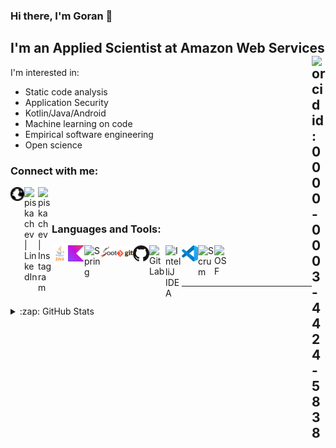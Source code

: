 ### Hi there, I'm Goran  👋 


## I'm an Applied Scientist at Amazon Web Services [<img align="right" alt="orcid id: 0000-0003-4424-5838" width="22px" src="https://upload.wikimedia.org/wikipedia/commons/thumb/0/06/ORCID_iD.svg/1024px-ORCID_iD.svg.png" />][orcid]

I'm interested in: 
- Static code analysis
- Application Security
- Kotlin/Java/Android
- Machine learning on code
- Empirical software engineering
- Open science

### Connect with me:

[<img align="left" alt="piskachev.com" width="22px" src="https://raw.githubusercontent.com/iconic/open-iconic/master/svg/globe.svg" />][website]
[<img align="left" alt="piskachev | LinkedIn" width="22px" src="https://cdn.jsdelivr.net/npm/simple-icons@v3/icons/linkedin.svg" />][linkedin]
[<img align="left" alt="piskachev | Instagram" width="22px" src="https://cdn.jsdelivr.net/npm/simple-icons@v3/icons/instagram.svg" />][instagram]

<br />
<br />

### Languages and Tools:


[<img align="left" alt="Java" width="26px" src="https://raw.githubusercontent.com/github/explore/80688e429a7d4ef2fca1e82350fe8e3517d3494d/topics/java/java.png" />][java]
[<img align="left" alt="Kotlin" width="26px" src="https://raw.githubusercontent.com/github/explore/80688e429a7d4ef2fca1e82350fe8e3517d3494d/topics/kotlin/kotlin.png" />][kotlin]
[<img align="left" alt="Spring" width="26px" src="https://banner2.cleanpng.com/20180713/otv/kisspng-spring-framework-software-framework-modelview-pepper-robot-5b48c128f2f1c1.7505867115314946969951.jpg" />][spring]
[<img align="left" alt="Soot" width="26px" src="soot-logo.png" />][soot]
[<img align="left" alt="Git" width="26px" src="https://raw.githubusercontent.com/github/explore/80688e429a7d4ef2fca1e82350fe8e3517d3494d/topics/git/git.png" />][git]
[<img align="left" alt="GitHub" width="26px" src="https://raw.githubusercontent.com/github/explore/78df643247d429f6cc873026c0622819ad797942/topics/github/github.png" />][github]
[<img align="left" alt="GitLab" width="26px" src="https://about.gitlab.com/images/press/logo/jpg/gitlab-icon-rgb.jpg" />][gitlab]
[<img align="left" alt="IntelliJ IDEA" width="26px" src="https://dwglogo.com/wp-content/uploads/2017/11/IntelliJ_IDEA_logo_01.png" />][intellij]
[<img align="left" alt="Visual Studio Code" width="26px" src="https://raw.githubusercontent.com/github/explore/80688e429a7d4ef2fca1e82350fe8e3517d3494d/topics/visual-studio-code/visual-studio-code.png" />][vscode]
[<img align="left" alt="Scrum" width="26px" src="https://www.scrum.org/themes/custom/scrumorg/assets/images/logo-250.png" />][scrum]
[<img align="left" alt="OSF" width="26px" src="https://osf.io/ember_osf_web/assets/images/global/cos-white2-81217c82c094af6555e80a4015f23163.png" />][osf]

<br />
<br />
<br />

---

<br />

<details>
  <summary>:zap: GitHub Stats</summary>

  <img align="left" alt="piskachev's GitHub Stats" src="https://github-readme-stats.vercel.app/api?username=piskachev&show_icons=true&hide_border=true" />

</details>

[website]: https://piskachev.com
[twitter]: https://twitter.com/piskachev_
[instagram]: https://www.instagram.com/piskachev/
[linkedin]: https://www.linkedin.com/in/goran-piskachev-28959194/
[vscode]: https://code.visualstudio.com/
[java]: https://www.java.com/
[kotlin]: https://kotlinlang.org/
[soot]: https://github.com/soot-oss/soot
[git]: https://git-scm.com/
[github]: https://github.com/
[gitlab]: https://about.gitlab.com/
[intellij]: https://www.jetbrains.com/idea/
[spring]: https://spring.io/ 
[scrum]: https://www.scrum.org/
[orcid]: https://orcid.org/0000-0003-4424-5838
[osf]: https://osf.io/
